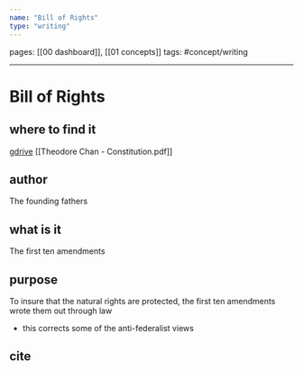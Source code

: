 ```yaml
---
name: "Bill of Rights"
type: "writing"
---
```

pages: [[00 dashboard]], [[01 concepts]]
tags: #concept/writing 

___

# Bill of Rights 

## where to find it
[gdrive](https://drive.google.com/file/d/10vgcS2_-eFoNLSLkiINkCorb0AN4bQB0/view?usp=sharing)
[[Theodore Chan - Constitution.pdf]]

## author
The founding fathers

## what is it
The first ten amendments


## purpose
To insure that the natural rights are protected, the first ten amendments wrote them out through law
- this corrects some of the anti-federalist views




## cite
